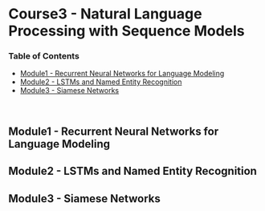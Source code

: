 # Course3 - Natural Language Processing with Sequence Models 

### Table of Contents

  - [Module1 - Recurrent Neural Networks for Language Modeling](https://github.com/jmcheon/natural_language_processing_specialization/tree/main/Course3/Module1)
  - [Module2 - LSTMs and Named Entity Recognition](https://github.com/jmcheon/natural_language_processing_specialization/tree/main/Course3/Module2)
  - [Module3 - Siamese Networks](https://github.com/jmcheon/natural_language_processing_specialization/tree/main/Course3/Module3)

<br/>


## Module1 - Recurrent Neural Networks for Language Modeling

## Module2 - LSTMs and Named Entity Recognition

## Module3 - Siamese Networks
